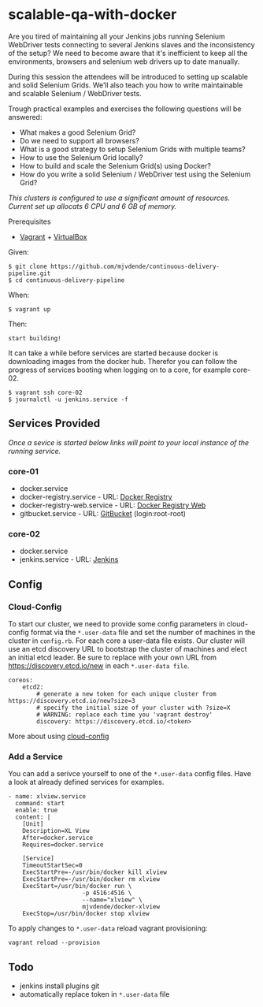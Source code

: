 # scalable-qa-with-docker

Are you tired of maintaining all your Jenkins jobs running Selenium WebDriver tests connecting to several Jenkins slaves and the inconsistency of the setup? 
We need to become aware that it's inefficient to keep all the environments, browsers and selenium web drivers up to date manually. 

During this session the attendees will be introduced to setting up scalable and solid Selenium Grids. 
We’ll also teach you how to write maintainable and scalable Selenium / WebDriver tests.

Trough practical examples and exercises the following questions will be answered:

* What makes a good Selenium Grid?
* Do we need to support all browsers?
* What is a good strategy to setup Selenium Grids with multiple teams?
* How to use the Selenium Grid locally?
* How to build and scale the Selenium Grid(s) using Docker?
* How do you write a solid Selenium / WebDriver test using the Selenium Grid?

_This clusters is configured to use a significant amount of resources. 
Current set up allocats 6 CPU and 6 GB of memory._

Prerequisites

- [Vagrant](https://www.vagrantup.com/) + [VirtualBox](https://www.virtualbox.org/)

Given:

    $ git clone https://github.com/mjvdende/continuous-delivery-pipeline.git 
    $ cd continuous-delivery-pipeline

When:

    $ vagrant up

Then:

    start building!

It can take a while before services are started because docker is downloading images from the docker hub.
Therefor you can follow the progress of services booting when logging on to a core, for example core-02.

    $ vagrant ssh core-02
    $ journalctl -u jenkins.service -f

## Services Provided

_Once a sevice is started below links will point to your local instance of the running service._

### core-01

- docker.service
- docker-registry.service - URL: [Docker Registry](http://172.17.8.101:5000)
- docker-registry-web.service - URL: [Docker Registry Web](http://172.17.8.101:8181)
- gitbucket.service - URL: [GitBucket](http://172.17.8.101:8282) (login:root-root)

### core-02

- docker.service
- jenkins.service - URL: [Jenkins](http://172.17.8.102:8888)

## Config 

### Cloud-Config

To start our cluster, we need to provide some config parameters in cloud-config format via the ```*.user-data``` file and set the number of machines in the cluster in ```config.rb```.
For each core a user-data file exists. Our cluster will use an etcd discovery URL to bootstrap the cluster of machines and elect an initial etcd leader. 
Be sure to replace <token> with your own URL from https://discovery.etcd.io/new in each ```*.user-data file```.

    coreos:
        etcd2:
            # generate a new token for each unique cluster from https://discovery.etcd.io/new?size=3
            # specify the initial size of your cluster with ?size=X
            # WARNING: replace each time you 'vagrant destroy'
            discovery: https://discovery.etcd.io/<token>

More about using [cloud-config](https://coreos.com/os/docs/latest/cloud-config.html)

### Add a Service

You can add a serivce yourself to one of the ```*.user-data``` config files. 
Have a look at already defined services for examples. 

    - name: xlview.service
      command: start
      enable: true
      content: |
        [Unit]
        Description=XL View
        After=docker.service
        Requires=docker.service

        [Service]
        TimeoutStartSec=0
        ExecStartPre=-/usr/bin/docker kill xlview
        ExecStartPre=-/usr/bin/docker rm xlview
        ExecStart=/usr/bin/docker run \
                         -p 4516:4516 \
                         --name="xlview" \
                         mjvdende/docker-xlview
        ExecStop=/usr/bin/docker stop xlview

To apply changes to ```*.user-data``` reload vagrant provisioning: 

    vagrant reload --provision

## Todo

- jenkins install plugins git
- automatically replace token in ```*.user-data``` file
